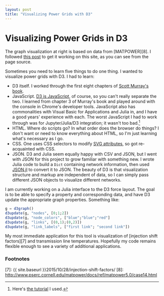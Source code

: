```yaml
---
layout: post
title: "Visualizing Power Grids with D3"
---
```


# Visualizing Power Grids in D3

<div id="d3"></div>

The graph visualization at right is based on data from [MATPOWER][8]. I followed [this post][1] to get it working on this site, as you can see from the page source.

Sometimes you need to learn five things to do one thing. I wanted to visualize power grids with D3. I had to learn:

* D3 itself. I worked through the first eight chapters of [Scott Murray's book][2].
* JavaScript. [D3 is JavaScript][6], of course, so you can't really separate the two. I learned from chapter 3 of Murray's book and played around with the console in Chrome's developer tools. JavaScript also has commonalities with Visual Basic for Applications and Julia in, and I have a good years' experience with each. The worst JavaScript I had to work through was for Jupyter/Julia/D3 integration; it wasn't too bad.[^1] 
* HTML. Where do scripts go? In what order does the browser do things? I don't want or need to know everything about HTML, so I'm just learning what's necessary as I go.
* CSS. One uses CSS selectors to modify [SVG attributes][4], so got re-acquainted with CSS.
* JSON. D3 and Julia seem equally happy with CSV and JSON, but I went with JSON for this project to grow familiar with something new. I wrote Julia code to build a `Dict` containing network information, then used [JSON.jl][5] to convert it to JSON. The beauty of D3 is that visualization structure and markup are independent of data, so I can simply pass different JSON objects to visualize different networks. 

I am currently working on a Julia interface to the D3 force layout. The goal is to be able to specify a property and corresponding data, and have D3 update the appropriate graph properties. Something like:

```julia
g = d3graph()
d3update(g, "nodes", [0;1;2])
d3update(g, "node_colors", ["blue";"blue";"red"]
d3update(g, "links", [(0,1);(0,2)])
d3update(g, "link_labels", ["first link"; "second link"])
```

My most immediate application for this tool is visualization of [injection shift factors][7] and transmission line temperatures. Hopefully my code remains flexible enough to see a variety of additional applications.

<style type="text/css">
.node {
    stroke: #fff;
    stroke-width: 1.5px;
}
.link {
    stroke: #999;
    stroke-opacity: 0.6;
}
div#d3 {
    float: right;
    margin-right: 1%;
    margin-bottom: 1em;
    margin-left: 0.5em;
}
svg {
    border-style: solid;
    border-width: 1px;
}
</style>
<script type="text/javascript" src="{{ site.baseurl }}public/js/d3.js"></script>

<script type="text/javascript">
//Width and height
var width = 200,
    height = 200

var color = d3.scale.category20();

var force = d3.layout.force()
    .charge(-120)
    .linkDistance(30)
    .size([width, height]);

var svg = d3.select("div#d3")
    .append("svg")
    .attr("width", width)
    .attr("height", height)

d3.json("/data/case14.json", function(error, graph) {
    if (error) throw error;

    force
        .nodes(graph.nodes)
        .links(graph.links)
        .start();
    
    var link = svg.selectAll(".link")
        .data(graph.links)
        .enter()
        .append("line")
        .attr("class", "link");

    var node = svg.selectAll(".node")
        .data(graph.nodes)
        .enter()
        .append("circle")
        .attr("class", "node")
        .attr("r", 7)
        .style("fill", function(d) { return color(d.type); })
        .call(force.drag);

    node.append("title")
        .text(function(d) { return d.name; });

    force.on("tick", function() {
        link.attr({
            x1: function(d) { return d.source.x; },
            y1: function(d) { return d.source.y; },
            x2: function(d) { return d.target.x; },
            y2: function(d) { return d.target.y; }
        });

        node.attr({
            cx: function(d) { return d.x; },
            cy: function(d) { return d.y; }
        });
    });
});
</script>

### Footnotes
[^1]: Here's [the tutorial][3] I used.

[1]: http://www.nicksuch.com/2014/03/26/d3-sample/
[2]: http://chimera.labs.oreilly.com/books/1230000000345
[3]: https://github.com/SOASTA/julia-d3-tutorial/blob/master/julia/06%20-%20Pass%20Data%20to%20IFrame.ipynb
[4]: https://developer.mozilla.org/en-US/docs/Web/SVG/Attribute
[5]: https://github.com/JuliaLang/JSON.jl
[6]: https://github.com/mbostock/d3
[7]: {{ site.baseurl }}2015/10/28/injection-shift-factors/
[8]: http://www.pserc.cornell.edu/matpower/docs/ref/matpower5.0/case14.html
